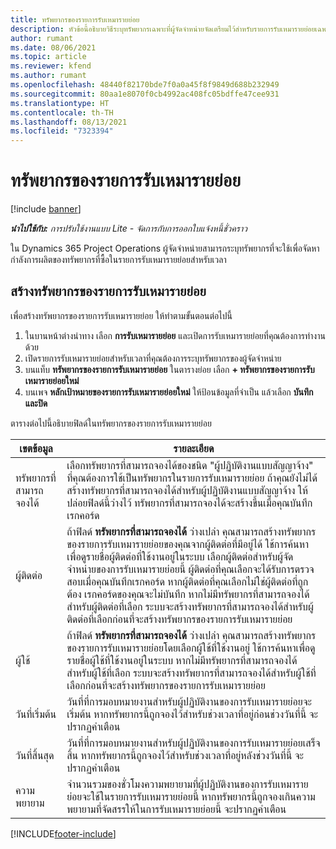```yaml
---
title: ทรัพยากรของรายการรับเหมารายย่อย
description: หัวข้อนี้อธิบายวิธีระบุทรัพยากรเฉพาะที่ผู้จัดจำหน่ายจัดเตรียมไว้สำหรับรายการรับเหมารายย่อยเฉพาะในช่วงเวลาหนึ่ง
author: rumant
ms.date: 08/06/2021
ms.topic: article
ms.reviewer: kfend
ms.author: rumant
ms.openlocfilehash: 48440f82170bde7f0a0a45f8f9849d688b232949
ms.sourcegitcommit: 80aa1e8070f0cb4992ac408fc05bdffe47cee931
ms.translationtype: HT
ms.contentlocale: th-TH
ms.lasthandoff: 08/13/2021
ms.locfileid: "7323394"
---
```

# <a name="subcontract-line-resources"></a>ทรัพยากรของรายการรับเหมารายย่อย

[!include [banner](../../includes/dataverse-preview.md)]

_**นำไปใช้กับ:** การปรับใช้งานแบบ Lite - จัดการกับการออกใบแจ้งหนี้ชั่วคราว_

ใน Dynamics 365 Project Operations ผู้จัดจำหน่ายสามารถระบุทรัพยากรที่จะใช้เพื่อจัดหากำลังการผลิตของทรัพยากรที่ซื้อในรายการรับเหมารายย่อยสำหรับเวลา

## <a name="create-subcontract-line-resources"></a>สร้างทรัพยากรของรายการรับเหมารายย่อย

เพื่อสร้างทรัพยากรของรายการรับเหมารายย่อย ให้ทำตามขั้นตอนต่อไปนี้

1. ในบานหน้าต่างนำทาง เลือก **การรับเหมารายย่อย** และเปิดการรับเหมารายย่อยที่คุณต้องการทำงานด้วย
2. เปิดรายการรับเหมารายย่อยสำหรับเวลาที่คุณต้องการระบุทรัพยากรของผู้จัดจำหน่าย
3. บนแท็บ **ทรัพยากรของรายการรับเหมารายย่อย** ในตารางย่อย เลือก **+ ทรัพยากรของรายการรับเหมารายย่อยใหม่**
4. บนเพจ **หลักเป้าหมายของรายการรับเหมารายย่อยใหม่** ให้ป้อนข้อมูลที่จำเป็น แล้วเลือก **บันทึกและปิด**

ตารางต่อไปนี้อธิบายฟิลด์ในทรัพยากรของรายการรับเหมารายย่อย

| เขตข้อมูล |  รายละเอียด |
| ----- | ------------ |
| ทรัพยากรที่สามารถจองได้ | เลือกทรัพยากรที่สามารถจองได้ของชนิด "ผู้ปฏิบัติงานแบบสัญญาจ้าง" ที่คุณต้องการใช้เป็นทรัพยากรในรายการรับเหมารายย่อย ถ้าคุณยังไม่ได้สร้างทรัพยากรที่สามารถจองได้สำหรับผู้ปฏิบัติงานแบบสัญญาจ้าง ให้ปล่อยฟิลด์นี้ว่างไว้ ทรัพยากรที่สามารถจองได้จะสร้างขึ้นเมื่อคุณบันทึกเรกคอร์ด  |
| ผู้ติดต่อ | ถ้าฟิลด์ **ทรัพยากรที่สามารถจองได้** ว่างเปล่า คุณสามารถสร้างทรัพยากรของรายการรับเหมารายย่อยของคุณจากผู้ติดต่อที่มีอยู่ได้ ใช้การค้นหาเพื่อดูรายชื่อผู้ติดต่อที่ใช้งานอยู่ในระบบ เลือกผู้ติดต่อสำหรับผู้จัดจำหน่ายของการรับเหมารายย่อยนี้ ผู้ติดต่อที่คุณเลือกจะได้รับการตรวจสอบเมื่อคุณบันทึกเรกคอร์ด หากผู้ติดต่อที่คุณเลือกไม่ใช่ผู้ติดต่อที่ถูกต้อง เรกคอร์ดของคุณจะไม่บันทึก หากไม่มีทรัพยากรที่สามารถจองได้สำหรับผู้ติดต่อที่เลือก ระบบจะสร้างทรัพยากรที่สามารถจองได้สำหรับผู้ติดต่อที่เลือกก่อนที่จะสร้างทรัพยากรของรายการรับเหมารายย่อย |
| ผู้ใช้ | ถ้าฟิลด์ **ทรัพยากรที่สามารถจองได้** ว่างเปล่า คุณสามารถสร้างทรัพยากรของรายการรับเหมารายย่อยโดยเลือกผู้ใช้ที่ใช้งานอยู่ ใช้การค้นหาเพื่อดูรายชื่อผู้ใช้ที่ใช้งานอยู่ในระบบ หากไม่มีทรัพยากรที่สามารถจองได้สำหรับผู้ใช้ที่เลือก ระบบจะสร้างทรัพยากรที่สามารถจองได้สำหรับผู้ใช้ที่เลือกก่อนที่จะสร้างทรัพยากรของรายการรับเหมารายย่อย |
| วันที่เริ่มต้น | วันที่ที่การมอบหมายงานสำหรับผู้ปฏิบัติงานของการรับเหมารายย่อยจะเริ่มต้น หากทรัพยากรนี้ถูกจองไว้สำหรับช่วงเวลาที่อยู่ก่อนช่วงวันที่นี้ จะปรากฏคำเตือน |
| วันที่สิ้นสุด | วันที่ที่การมอบหมายงานสำหรับผู้ปฏิบัติงานของการรับเหมารายย่อยเสร็จสิ้น หากทรัพยากรนี้ถูกจองไว้สำหรับช่วงเวลาที่อยู่หลังช่วงวันที่นี้ จะปรากฏคำเตือน |
| ความพยายาม | จำนวนรวมของชั่วโมงความพยายามที่ผู้ปฏิบัติงานของการรับเหมารายย่อยจะใช้ในรายการรับเหมารายย่อยนี้ หากทรัพยากรนี้ถูกจองเกินความพยายามที่จัดสรรให้ในการรับเหมารายย่อยนี้ จะปรากฏคำเตือน |


[!INCLUDE[footer-include](../../includes/footer-banner.md)]

